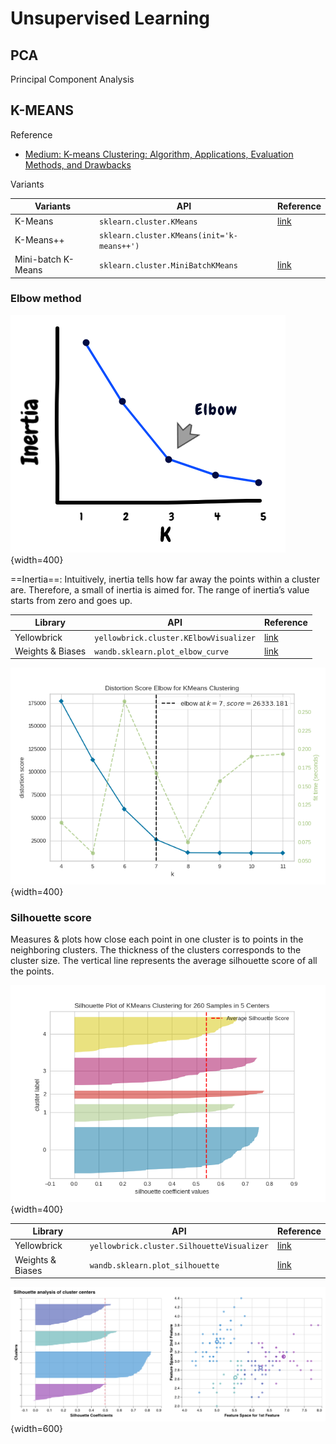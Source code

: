 # Unsupervised Learning

## PCA

Principal Component Analysis

## K-MEANS

Reference

- [Medium: K-means Clustering: Algorithm, Applications, Evaluation Methods, and Drawbacks](https://towardsdatascience.com/k-means-clustering-algorithm-applications-evaluation-methods-and-drawbacks-aa03e644b48a)

Variants

| Variants           | API                                        | Reference                                                    |
| ------------------ | ------------------------------------------ | ------------------------------------------------------------ |
| K-Means            | `sklearn.cluster.KMeans`                   | [link](https://scikit-learn.org/stable/modules/generated/sklearn.cluster.KMeans.html) |
| K-Means++          | `sklearn.cluster.KMeans(init='k-means++')` |                                                              |
| Mini-batch K-Means | `sklearn.cluster.MiniBatchKMeans`          | [link](https://scikit-learn.org/stable/modules/generated/sklearn.cluster.MiniBatchKMeans.html) |

### Elbow method

![elbow-1](../imgs/elbow-1.png){width=400}

==Inertia==: Intuitively, inertia tells how far away the points within a cluster are. Therefore, a small of inertia is aimed for. The range of inertia’s value starts from zero and goes up.

| Library          | API                                    | Reference                                                    |
| ---------------- | -------------------------------------- | ------------------------------------------------------------ |
| Yellowbrick      | `yellowbrick.cluster.KElbowVisualizer` | [link](https://www.scikit-yb.org/en/latest/api/cluster/elbow.html) |
| Weights & Biases | `wandb.sklearn.plot_elbow_curve`       | [link](https://docs.wandb.ai/guides/integrations/scikit#elbow-plot) |

![elbow-2](../imgs/elbow-2.png){width=400}

### Silhouette score

Measures & plots how close each point in one cluster is to points in the neighboring clusters. The thickness of the clusters corresponds to the cluster size. The vertical line represents the average silhouette score of all the points.

![silhouette-1](../imgs/silhouette-1.png){width=400}

| Library          | API                                        | Reference                                                    |
| ---------------- | ------------------------------------------ | ------------------------------------------------------------ |
| Yellowbrick      | `yellowbrick.cluster.SilhouetteVisualizer` | [link](https://www.scikit-yb.org/en/latest/api/cluster/silhouette.html) |
| Weights & Biases | `wandb.sklearn.plot_silhouette`            | [link](https://docs.wandb.ai/guides/integrations/scikit#silhouette-plot) |

![silhouette-2](../imgs/silhouette-2.png){width=600}